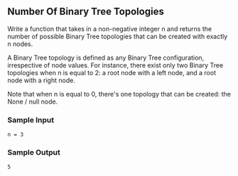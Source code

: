 
## Number Of Binary Tree Topologies

Write a function that takes in a non-negative integer n and
returns the number of possible Binary Tree topologies that can be created with
exactly n nodes.

A Binary Tree topology is defined as any Binary Tree configuration,
irrespective of node values. For instance, there exist only two Binary Tree
topologies when n is equal to 2: a root node with a
left node, and a root node with a right node.

Note that when n is equal to 0, there's one topology
that can be created: the None / null node.

### Sample Input
```
n = 3
```

### Sample Output
```
5
```

